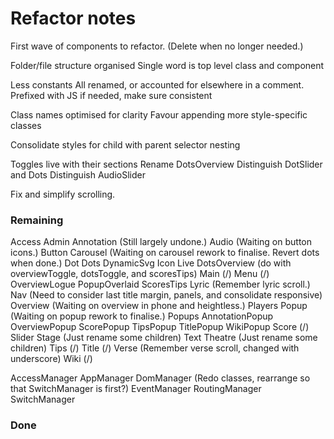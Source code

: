 # Refactor notes
First wave of components to refactor.
(Delete when no longer needed.)

Folder/file structure organised
    Single word is top level class and component

Less constants
    All renamed, or accounted for elsewhere in a comment.
    Prefixed with JS if needed, make sure consistent

Class names optimised for clarity
    Favour appending more style-specific classes

Consolidate styles for child with parent selector nesting

Toggles live with their sections
Rename DotsOverview
Distinguish DotSlider and Dots
Distinguish AudioSlider

Fix and simplify scrolling.

### Remaining

Access
Admin
Annotation (Still largely undone.)
Audio (Waiting on button icons.)
Button
Carousel (Waiting on carousel rework to finalise. Revert dots when done.)
Dot
Dots
DynamicSvg
Icon
Live
    DotsOverview (do with overviewToggle, dotsToggle, and scoresTips)
    Main (/)
    Menu (/)
    OverviewLogue
    PopupOverlaid
    ScoresTips
Lyric (Remember lyric scroll.)
Nav (Need to consider last title margin, panels, and consolidate responsive)
Overview (Waiting on overview in phone and heightless.)
Players
Popup (Waiting on popup rework to finalise.)
Popups
    AnnotationPopup
    OverviewPopup
    ScorePopup
    TipsPopup
    TitlePopup
    WikiPopup
Score (/)
Slider
Stage (Just rename some children)
Text
Theatre (Just rename some children)
Tips (/)
Title (/)
Verse (Remember verse scroll, changed with underscore)
Wiki (/)

AccessManager
AppManager
DomManager (Redo classes, rearrange so that SwitchManager is first?)
EventManager
RoutingManager
SwitchManager

### Done
